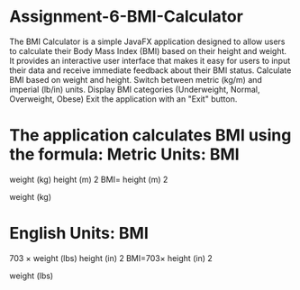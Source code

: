 # Assignment-6-BMI-Calculator
The BMI Calculator is a simple JavaFX application designed to allow users to calculate their Body Mass Index (BMI) based on their height and weight. It provides an interactive user interface that makes it easy for users to input their data and receive immediate feedback about their BMI status.
Calculate BMI based on weight and height.
Switch between metric (kg/m) and imperial (lb/in) units.
Display BMI categories (Underweight, Normal, Overweight, Obese)
Exit the application with an "Exit" button.



The application calculates BMI using the formula:
Metric Units: 
BMI
=
weight (kg)
height (m)
2
BMI= 
height (m) 
2
 
weight (kg)
​
 
English Units: 
BMI
=
703
×
weight (lbs)
height (in)
2
BMI=703× 
height (in) 
2
 
weight (lbs)
​

